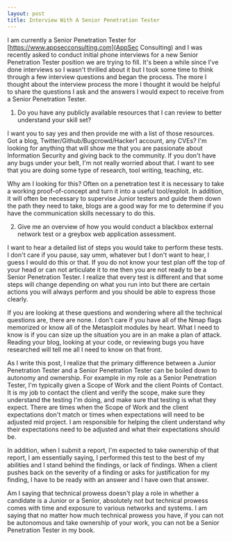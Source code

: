 ```yaml
---
layout: post
title: Interview With A Senior Penetration Tester
---
```

I am currently a Senior Penetration Tester for [https://www.appsecconsulting.com](AppSec Consulting) and I was recently asked to conduct initial phone interviews for a new Senior Penetration Tester position we are trying to fill. It's been a while since I've done interviews so I wasn't thrilled about it but I took some time to think through a few interview questions and began the process. The more I thought about the interview process the more I thought it would be helpful to share the questions I ask and the answers I would expect to receive from a Senior Penetration Tester.

1. Do you have any publicly available resources that I can review to better understand your skill set?

I want you to say yes and then provide me with a list of those resources. Got a blog, Twitter/Github/Bugcrowd/Hacker1 account, any CVEs? I'm looking for anything that will show me that you are passionate about Information Security and giving back to the community. If you don't have any bugs under your belt, I'm not really worried about that. I want to see that you are doing some type of research, tool writing, teaching, etc.

Why am I looking for this? Often on a penetration test it is necessary to take a working proof-of-concept and turn it into a useful tool/exploit. In addition, it will often be necessary to supervise Junior testers and guide them down the path they need to take, blogs are a good way for me to determine if you have the communication skills necessary to do this.

2. Give me an overview of how you would conduct a blackbox external network test or a greybox web application assessment.

I want to hear a detailed list of steps you would take to perform these tests. I don't care if you pause, say umm, whatever but I don't want to hear, I guess I would do this or that. If you do not know your test plan off the top of your head or can not articulate it to me then you are not ready to be a Senior Penetration Tester. I realize that every test is different and that some steps will change depending on what you run into but there are certain actions you will always perform and you should be able to express those clearly.

If you are looking at these questions and wondering where all the technical questions are, there are none. I don't care if you have all of the Nmap flags memorized or know all of the Metasploit modules by heart. What I need to know is if you can size up the situation you are in an make a plan of attack. Reading your blog, looking at your code, or reviewing bugs you have researched will tell me all I need to know on that front.

As I write this post, I realize that the primary difference between a Junior Penetration Tester and a Senior Penetration Tester can be boiled down to autonomy and ownership. For example in my role as a Senior Penetration Tester, I'm typically given a Scope of Work and the client Points of Contact. It is my job to contact the client and verify the scope, make sure they understand the testing I'm doing, and make sure that testing is what they expect. There are times when the Scope of Work and the client expectations don't match or times when expectations will need to be adjusted mid project. I am responsible for helping the client understand why their expectations need to be adjusted and what their expectations should be.

In addition, when I submit a report, I'm expected to take ownership of that report, I am essentially saying, I performed this test to the best of my abilities and I stand behind the findings, or lack of findings. When a client pushes back on the severity of a finding or asks for justification for my finding, I have to be ready with an answer and I have own that answer.

Am I saying that technical prowess doesn't play a role in whether a candidate is a Junior or a Senior, absolutely not but technical prowess comes with time and exposure to various networks and systems. I am saying that no matter how much technical prowess you have, if you can not be autonomous and take ownership of your work, you can not be a Senior Penetration Tester in my book. 
